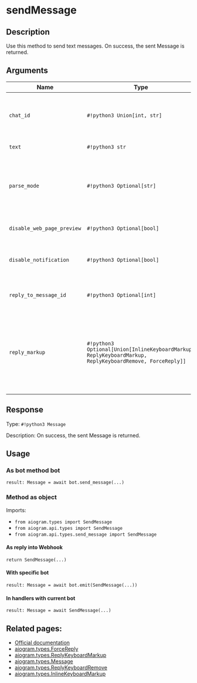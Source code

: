 # sendMessage

## Description

Use this method to send text messages. On success, the sent Message is returned.


## Arguments

| Name | Type | Description |
| - | - | - |
| `chat_id` | `#!python3 Union[int, str]` | Unique identifier for the target chat or username of the target channel (in the format @channelusername) |
| `text` | `#!python3 str` | Text of the message to be sent |
| `parse_mode` | `#!python3 Optional[str]` | Optional. Send Markdown or HTML, if you want Telegram apps to show bold, italic, fixed-width text or inline URLs in your bot's message. |
| `disable_web_page_preview` | `#!python3 Optional[bool]` | Optional. Disables link previews for links in this message |
| `disable_notification` | `#!python3 Optional[bool]` | Optional. Sends the message silently. Users will receive a notification with no sound. |
| `reply_to_message_id` | `#!python3 Optional[int]` | Optional. If the message is a reply, ID of the original message |
| `reply_markup` | `#!python3 Optional[Union[InlineKeyboardMarkup, ReplyKeyboardMarkup, ReplyKeyboardRemove, ForceReply]]` | Optional. Additional interface options. A JSON-serialized object for an inline keyboard, custom reply keyboard, instructions to remove reply keyboard or to force a reply from the user. |



## Response

Type: `#!python3 Message`

Description: On success, the sent Message is returned.


## Usage


### As bot method bot

```python3
result: Message = await bot.send_message(...)
```

### Method as object

Imports:

- `from aiogram.types import SendMessage`
- `from aiogram.api.types import SendMessage`
- `from aiogram.api.types.send_message import SendMessage`

#### As reply into Webhook
```python3
return SendMessage(...)
```

#### With specific bot
```python3
result: Message = await bot.emit(SendMessage(...))
```

#### In handlers with current bot
```python3
result: Message = await SendMessage(...)
```


## Related pages:

- [Official documentation](https://core.telegram.org/bots/api#sendmessage)
- [aiogram.types.ForceReply](../types/force_reply.md)
- [aiogram.types.ReplyKeyboardMarkup](../types/reply_keyboard_markup.md)
- [aiogram.types.Message](../types/message.md)
- [aiogram.types.ReplyKeyboardRemove](../types/reply_keyboard_remove.md)
- [aiogram.types.InlineKeyboardMarkup](../types/inline_keyboard_markup.md)
